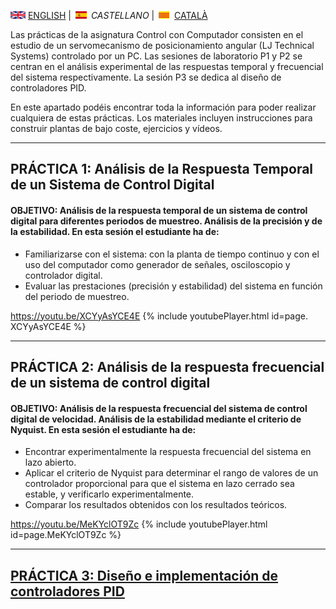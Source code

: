<img src="en.png" alt="English"> [ENGLISH](projects.md) | <img src="es.png" alt="Castellano"> *CASTELLANO* | <img src="ca.png" alt="Català"> [CATALÀ](projectes.md)

Las prácticas de la asignatura Control con Computador consisten en el estudio de un servomecanismo de posicionamiento angular (LJ Technical Systems) controlado por un PC. Las sesiones de laboratorio P1 y P2 se centran en el análisis experimental de las respuestas temporal y frecuencial del sistema respectivamente. La sesión P3 se dedica al diseño de controladores PID.

En este apartado podéis encontrar toda la información para poder realizar cualquiera de estas prácticas. Los materiales incluyen instrucciones para construir plantas de bajo coste, ejercicios y vídeos.

<hr/>

## PRÁCTICA 1: Análisis de la Respuesta Temporal de un Sistema de Control Digital
#### OBJETIVO: Análisis de la respuesta temporal de un sistema de control digital para diferentes periodos de muestreo. Análisis de la precisión y de la estabilidad. En esta sesión el estudiante ha de:

<ul>
  <li>Familiarizarse con el sistema: con la planta de tiempo continuo y con el uso del computador como generador de señales, osciloscopio y controlador digital.</li>
  <li>Evaluar las prestaciones (precisión y estabilidad) del sistema en función del periodo de muestreo.</li>
</ul>  


<https://youtu.be/XCYyAsYCE4E>
{% include youtubePlayer.html id=page. XCYyAsYCE4E %}
<br />


<hr/>

## PRÁCTICA 2: Análisis de la respuesta frecuencial de un sistema de control digital
#### OBJETIVO: Análisis de la respuesta frecuencial del sistema de control digital de velocidad. Análisis de la estabilidad mediante el criterio de Nyquist. En esta sesión el estudiante ha de:
 <ul>
    <li>Encontrar experimentalmente la respuesta frecuencial del sistema en lazo abierto.</li>
    <li>Aplicar el criterio de Nyquist para determinar el rango de valores de un controlador proporcional para que el sistema en lazo cerrado sea estable, y verificarlo experimentalmente.</li>
    <li>Comparar los resultados obtenidos con los resultados teóricos.</li>
 </ul>


<https://youtu.be/MeKYclOT9Zc>
{% include youtubePlayer.html id=page.MeKYclOT9Zc %}
<br />
<hr/>

## [PRÁCTICA 3: Diseño e implementación de controladores PID](P2_es.md)
